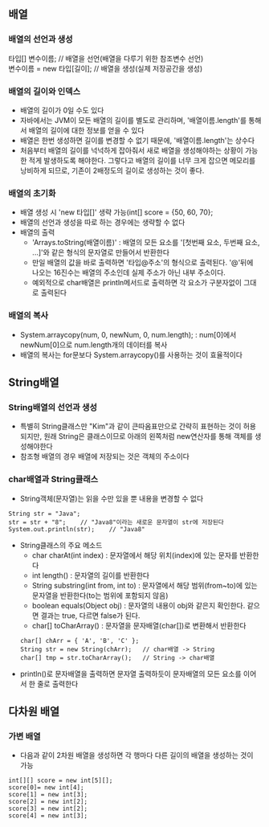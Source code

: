 ## 배열
### 배열의 선언과 생성
타입[] 변수이름;    // 배열을 선언(배열을 다루기 위한 참조변수 선언)   
변수이름 = new 타입[길이];    // 배열을 생성(실제 저장공간을 생성)   

### 배열의 길이와 인덱스
- 배열의 길이가 0일 수도 있다
- 자바에서는 JVM이 모든 배열의 길이를 별도로 관리하며, '배열이름.length'를 통해서 배열의 길이에 대한 정보를 얻을 수 있다
- 배열은 한번 생성하면 길이를 변경할 수 없기 때문에, '배열이름.length'는 상수다
- 처음부터 배열의 길이를 넉넉하게 잡아줘서 새로 배열을 생성해야하는 상황이 가능한 적게 발생하도록 해야한다. 그렇다고 배열의 길이를 너무 크게 잡으면 메모리를 낭비하게 되므로, 기존이 2배정도의 길이로 생성하는 것이 좋다.
   
### 배열의 초기화
- 배열 생성 시 'new 타입[]' 생략 가능(int[] score = {50, 60, 70};
- 배열의 선언과 생성을 따로 하는 경우에는 생략할 수 없다
- 배열의 출력
  + 'Arrays.toString(배열이름)' : 배열의 모든 요소를 '[첫번째 요소, 두번째 요소, ...]'와 같은 형식의 문자열로 만들어서 반환한다
  + 만일 배열의 값을 바로 출력하면 '타입@주소'의 형식으로 출력된다. '@'뒤에 나오는 16진수는 배열의 주소인데 실제 주소가 아닌 내부 주소이다.
  + 예외적으로 char배열은 println메서드로 출력하면 각 요소가 구분자없이 그대로 출력된다
   
### 배열의 복사
- System.arraycopy(num, 0, newNum, 0, num.length); : num[0]에서 newNum[0]으로 num.length개의 데이터를 복사
- 배열의 복사는 for문보다 System.arraycopy()를 사용하는 것이 효율적이다
   
   
## String배열
### String배열의 선언과 생성
- 특별히 String클래스만 "Kim"과 같이 큰따옴표만으로 간략히 표현하는 것이 허용되지만, 원래 String은 클래스이므로 아래의 왼쪽처럼 new연산자를 통해 객체를 생성해야한다
- 참조형 배열의 경우 배열에 저장되는 것은 객체의 주소이다
   
### char배열과 String클래스
- String객체(문자열)는 읽을 수만 있을 뿐 내용을 변경할 수 없다
```
String str = "Java";
str = str + "8";    // "Java8"이라는 새로운 문자열이 str에 저장된다
System.out.println(str);    // "Java8"
```
   
- String클래스의 주요 메소드
  + char charAt(int index) : 문자열에서 해당 위치(index)에 있는 문자를 반환한다
  + int length() : 문자열의 길이를 반환한다
  + String substring(int from, int to) : 문자열에서 해당 범위(from~to)에 있는 문자열을 반환한다(to는 범위에 포함되지 않음)
  + boolean equals(Object obj) : 문자열의 내용이 obj와 같은지 확인한다. 같으면 결과는 true, 다르면 false가 된다.
  + char[] toCharArray() : 문자열을 문자배열(char[])로 변환해서 반환한다
  ```
  char[] chArr = { 'A', 'B', 'C' };
  String str = new String(chArr);   // char배열 -> String
  char[] tmp = str.toCharArray();   // String -> char배열
- println()로 문자배열을 출력하면 문자열 출력하듯이 문자배열의 모든 요소를 이어서 한 줄로 출력한다
   
   
## 다차원 배열
### 가변 배열
- 다음과 같이 2차원 배열을 생성하면 각 행마다 다른 길이의 배열을 생성하는 것이 가능
```
int[][] score = new int[5][];
score[0]= new int[4];
score[1] = new int[3];
score[2] = new int[2];
score[3] = new int[2];
score[4] = new int[3];
```
